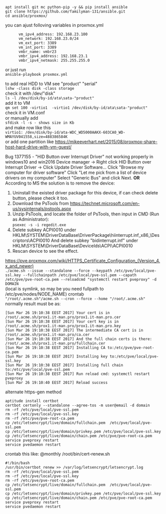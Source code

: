 ```
apt install git mc python-pip -y && pip install ansible
git clone https://github.com/familyman-131/ansible.git
cd ansible/proxmox/ 
```  
you can ajust folloving variables in proxmox.yml  
```
      vm_ipv4_address: 192.168.23.100
      vm_network: 192.168.23.0/24
      vm_ext_port: 3389
      vm_int_port: 3389
      vmbr_name: vmbr23
      vmbr_ipv4_address: 192.168.23.1
      vmbr_ipv4_netmask: 255.255.255.0
```   
or just run  
`ansible-playbook proxmox.yml`

to add real HDD to VM
see "product" "serial"  
`lshw -class disk -class storage`  
check it with /dev/"disk"  
`ls -l /dev/disk/by-id/ata\sata-"product"`  
add it to VM  
`qm set 100 -virtio1  -virtio1 /dev/disk/by-id/ata\sata-"product"`  
check it in VM.conf  
or manually add   
`sfdisk -l -s - shows size in Kb`  
and make row like this  
`virtio1: /dev/disk/by-id/ata-WDC_WD5000AAKX-603CA0_WD-WMAYUV041558,size=488386584K`  
or add one partition like https://mikeeverhart.net/2015/08/proxmox-share-host-hard-drive-with-vm-guest/

Bug 1377155 - "HID Button over Interrupt Driver" not working properly in windows10 and win2016
Device manager -> Right click HID Button over Interrupt Driver -> Click Update Driver Software...
Click "Browse my computer for driver software"
Click "Let me pick from a list of device drivers on my computer"
Select "Generic Bus" and click Next.
**OR**
According to MS the solution is to remove the device:
1. Uninstall the existed driver package for this device, if can check delete button, please check it too.
2. Download the PsTools from
https://technet.microsoft.com/en-us/sysinternals/pstools.aspx
3. Unzip PsTools, and locate the folder of PsTools, then input in CMD (Run as Administrator):  
`psexec -s -i regedit.exe`  
4. Delete subkey ACPI0010 under HKLM\SYSTEM\DriverDataBase\DriverPackage\hiinterrupt.inf_x86_<some instance ID>\Descriptors\ACPI0010
And delete subkey "bidinterrupt.inf" under HKLM\SYSTEM\DriverDataBase\DeviceIds\ACPI\ACPI0010
5. Rescan device to see the effect.

https://pve.proxmox.com/wiki/HTTPS_Certificate_Configuration_(Version_4.x_and_newer)  
`./acme.sh --issue --standalone --force --keypath /etc/pve/local/pve-ssl.key --fullchainpath /etc/pve/local/pve-ssl.pem --capath /etc/pve/pve-root-ca.pem --reloadcmd "systemctl restart pveproxy" -d DOMAIN`  
(local is symlink, so may be you need fullpath to /etc/pve/nodes/NODE_NAME)
crontab  
`"/root/.acme.sh"/acme.sh --cron --force --home "/root/.acme.sh"`  
normally result must be as:  
```
[Sun Mar 26 19:10:38 EEST 2017] Your cert is in  /root/.acme.sh/prox1.it-man.pro/prox1.it-man.pro.cer
[Sun Mar 26 19:10:38 EEST 2017] Your cert key is in  /root/.acme.sh/prox1.it-man.pro/prox1.it-man.pro.key
[Sun Mar 26 19:10:38 EEST 2017] The intermediate CA cert is in  /root/.acme.sh/prox1.it-man.pro/ca.cer
[Sun Mar 26 19:10:38 EEST 2017] And the full chain certs is there:  /root/.acme.sh/prox1.it-man.pro/fullchain.cer
[Sun Mar 26 19:10:38 EEST 2017] Installing CA to:/etc/pve/pve-root-ca.pem
[Sun Mar 26 19:10:38 EEST 2017] Installing key to:/etc/pve/local/pve-ssl.key
[Sun Mar 26 19:10:38 EEST 2017] Installing full chain to:/etc/pve/local/pve-ssl.pem
[Sun Mar 26 19:10:38 EEST 2017] Run reload cmd: systemctl restart pveproxy
[Sun Mar 26 19:10:40 EEST 2017] Reload success
```
alternate https-gen method   
```
aptitude install certbot
certbot certonly --standalone --agree-tos -m user@email -d domain
rm -rf /etc/pve/local/pve-ssl.pem  
rm -rf /etc/pve/local/pve-ssl.key  
rm -rf /etc/pve/pve-root-ca.pem  
cp /etc/letsencrypt/live/domain/fullchain.pem  /etc/pve/local/pve-ssl.pem  
cp /etc/letsencrypt/live/domain/privkey.pem /etc/pve/local/pve-ssl.key  
cp /etc/letsencrypt/live/domain/chain.pem /etc/pve/pve-root-ca.pem 
service pveproxy restart
service pvedaemon restart
```
crontab this like: @monthly /root/bin/cert-renew.sh
```
#!/bin/bash
/usr/bin/certbot renew >> /var/log/letsencrypt/letsencrypt.log
rm -rf /etc/pve/local/pve-ssl.pem
rm -rf /etc/pve/local/pve-ssl.key
rm -rf /etc/pve/pve-root-ca.pem
cp /etc/letsencrypt/live/domain/fullchain.pem  /etc/pve/local/pve-ssl.pem
cp /etc/letsencrypt/live/domain/privkey.pem /etc/pve/local/pve-ssl.key
cp /etc/letsencrypt/live/domain/chain.pem /etc/pve/pve-root-ca.pem
service pveproxy restart
service pvedaemon restart
```
